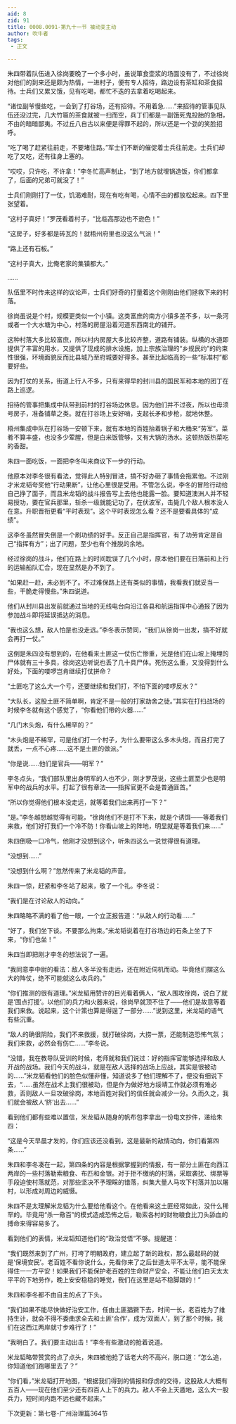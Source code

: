 ```yaml
---
aid: 8
zid: 91
title: 0008.0091-第九十一节 被动变主动
author: 吹牛者
tags: 
 - 正文

---
```




朱四带着队伍进入徐岗要晚了一个多小时，虽说箪食壶浆的场面没有了，不过徐岗对他们的到来还是颇为热情，一进村子，便有专人招待，路边设有茶缸和茶食招待。士兵们又累又饿，见有吃喝，都忙不迭的去拿着吃喝起来。

“诸位副爷慢些吃，一会到了打谷场，还有招待。不用着急……”来招待的管事见队伍还没过完，几大竹匾的茶食就被一扫而空，兵丁们都是一副饿死鬼投胎的急相，不由的暗暗鄙夷。不过丘八自古以来便是得罪不起的，所以还是一个劲的笑脸招呼。

“吃了喝了赶紧往前走，不要堵住路。”军士们不断的催促着士兵往前走。士兵们却吃了又吃，还有往身上塞的。

“哎哎，只许吃，不许拿！”李冬忙高声制止，“到了地方就埋锅造饭，你们都拿了，后面的兄弟可就没了！”

士兵们刚刚打了一仗，饥渴难耐，现在有吃有喝，心情不由的都放松起来。四下里张望着。

“这村子真好！”罗茂看着村子，“比临高那边也不逊色！”

“这房子，好多都是砖瓦的！就梧州府里也没这么气派！”

“路上还有石板。”

“这村子真大，比俺老家的集镇都大。”

……

队伍里不时传来这样的议论声，士兵们好奇的打量着这个刚刚由他们拯救下来的村落。

徐岗虽说是个村，规模更类似一个小镇。这类富庶的南方小镇多差不多，以一条河或者一个大水塘为中心，村落的房屋沿着河道东西南北的铺开。

这种村落大多比较富庶，所以村内房屋大多比较齐整，道路有铺装。纵横的水道即提供了丰富的用水，又提供了现成的排水设施，加上宗族治理的“乡规民约”的约束性很强，环境面貌反而比县城乃至府城要好得多。甚至比起临高的一些“标准村”都要好些。

因为打仗的关系，街道上行人不多，只有来得早的封川县的国民军和本地的团丁在路上巡逻。

招待的管事把集成中队带到前村的打谷场边休息。因为他们并不过夜，所以也毋须号房子，准备铺草之类。就在打谷场上安好哨，支起长矛和步枪，就地休整。

梧州集成中队在打谷场一安顿下来，就有本地的百姓抬着锅子和大桶来“劳军”。菜肴不算丰盛，也没多少荤腥，但是白米饭管够，又有大锅的汤水。这顿热饭热菜吃的香甜。

朱四一面吃饭，一面把李冬叫来商议下一步的行动。

他原本对李冬很有看法，觉得此人特别冒进，搞不好办砸了事情会拖累他。不过刚才米龙韬夸奖他“行动果断”，让他心里很是受用。不管怎么说，李冬的冒险行动给自己挣了面子，而且米龙韬的战斗报告写上去他也能露一脸。要知道澳洲人并不轻易授功，要在官兵那里，斩杀一级就能记功了，在伏波军，击毙几个敌人根本没人在意。升职晋衔更看“平时表现”。这个平时表现怎么看？还不是要看具体的“成绩”。

这李冬虽然冒失倒是一个刷功绩的好手。反正自己是指挥官，有了功劳肯定是自己“指挥有方”；出了问题，至少也有个推脱的余地。

经过徐岗的战斗，他们在路上的时间耽误了几个小时，原本他们要在日落前和上行的运输船队汇合，现在显然是办不到了。

“如果赶一赶，未必到不了。不过难保路上还有类似的事情，我看我们就妥当一些，干脆走得慢些。”朱四说道。

他们从封川县出发前就通过当地的无线电台向沿江各县和航运指挥中心通报了因为参加战斗即将延误抵达的消息。

“我也这么想，敌人怕是也没走远。”李冬表示赞同，“我们从徐岗一出发，搞不好就会再打一仗。”

这倒是朱四没有想到的，在他看来土匪这一仗伤亡惨重，光是他们在山坡上掩埋的尸体就有三十多具，徐岗这边听说也丢了几十具尸体。死伤这么重，又没得到什么好处，下面的喽啰岂肯继续打仗拼命？

“土匪吃了这么大一个亏，还要继续和我们打，不怕下面的喽啰反水？”

“大队长，这股土匪不简单啊，肯定不是一般的打家劫舍之徒。”其实在打扫战场的时候李冬就有这个感觉了，“你看他们带的火器……”

“几门木头炮，有什么稀罕的？”

“木头炮是不稀罕，可是他们打一个村子，为什么要带这么多木头炮，而且打完了就丢，一点不心疼……这不是土匪的做派。”

“你是说……他们是官兵――明军？”

李冬点头，“我们部队里出身明军的人也不少，刚才罗茂说，这些土匪至少也是明军中的战兵的水平。打起了很有章法――指挥官更不会是普通匪首。”

“所以你觉得他们根本没走远，就等着我们出来再打一下？”

“是。”李冬越想越觉得有可能，“徐岗他们不是打不下来，就是个诱饵――等着我们来救，他们好打我们一个冷不防！你看山坡上的阵地，明显就是等着我们来……”

朱四倒吸一口冷气，他刚才没想到这个，听朱四这么一说觉得很有道理。

“没想到……”

“没想到什么啊？”忽然传来了米龙韬的声音。

朱四一惊，赶紧和李冬站了起来，敬了一个礼。李冬说：

“我们是在讨论敌人的动向。”

朱四略略不满的看了他一眼，一个立正报告道：“从敌人的行动看……”

“好了，我们坐下谈。不要那么拘束。”米龙韬说着在打谷场边的石条上坐了下来，“你们也坐！”

朱四当即把刚才李冬的想法说了一遍。

“我同意李中尉的看法：敌人多半没有走远，还在附近伺机而动。毕竟他们摆这么大的阵仗，绝不可能就这么收兵的。”

“你们推测的很有道理。”米龙韬用赞许的目光看着俩人，“敌人围攻徐岗，说白了就是‘围点打援’。以他们的兵力和火器来说，徐岗早就顶不住了――他们是故意等着我们来救。说起来，这个计策也算是得逞了一部分……”说到这里，米龙韬的语气有些沉重。

“敌人的确很阴险，我们不来救援，就打破徐岗，大捞一票，还能制造恐怖气氛；我们来救，必然会有伤亡……”李冬说。

“没错，我在教导队受训的时候，老师就和我们说过：好的指挥官能够选择和敌人开战的战场。我们今天的战斗，就是在敌人选择的战场上应战，其实是很被动的……”米龙韬看他们的脸色似懂非懂，知道说多了他们理解不了，便没有细说下去，“……虽然在战术上我们很被动，但是作为做好地方绥靖工作就必须有难必救，否则敌人一旦攻破徐岗，本地百姓对我们的信任就会减少一分。久而久之，我们就会被敌人‘挤’出去……”

看到他们都有些难以置信，米龙韬从随身的帆布包李拿出一份电文抄件，递给朱四：

“这是今天早晨才发的，你们应该还没看到，这是最新的敌情动向，你们看第四条……”

朱四和李冬凑在一起，第四条的内容是根据掌握到的情报，有一部分土匪在向西江两岸的一些村落勒索粮食、布匹和金银。对于拒不缴纳的村落，采取袭扰、绑票等手段迫使村落就范，对那些坚决不予理睬的错落，纠集大量人马攻下村落并加以屠村，以形成对周边的威慑。

朱四不是太理解米龙韬为什么要给他看这个。在他看来这土匪经常如此，没什么稀罕的。毕竟用“杀一儆百”的模式造成恐怖之后，勒索各村的财物粮食比刀头舔血的搏命来得容易多了。

看到他们的表情，米龙韬知道他们的“政治觉悟”不够。提醒道：

“我们既然来到了广州，打垮了明朝政府，建立起了新的政权，那么最起码的就是‘保境安民’。老百姓不看你说什么，先看你来了之后世道太平不太平，能不能保得住一一方平安！如果我们不能保护老百姓的生命财产安全，不能让他们白天太太平平的下地劳作，晚上安安稳稳的睡觉，我们在这里是站不稳脚跟的！”

朱四和李冬都不由自主的点了下头。

“我们如果不能尽快做好治安工作，任由土匪猖獗下去，时间一长，老百姓为了维持生计，就会不得不委曲求全去和土匪‘合作’，成为‘双面人’，到了那个时候，我们在这西江两岸就寸步难行了！”

“我明白了。我们要主动出击！”李冬有些激动的抢着说道。

米龙韬略带赞赏的点了点头，朱四被他抢了话老大的不高兴，脱口道：“怎么追，你知道他们跑哪里去了？”

“你们看，”米龙韬打开地图，“根据我们得到的情报和俘虏的交待，这股敌人大概有五百人――现在他们至少还有四百人上下的兵力。敌人不会上天遁地，这么大一股兵力，短时间内跑不远也藏不起来。”

下次更新：第七卷-广州治理篇364节



